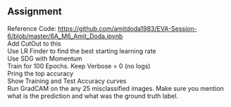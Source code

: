 ## Assignment

Reference Code: https://github.com/amitdoda1983/EVA-Session-6/blob/master/6A_M6_Amit_Doda.ipynb   
Add CutOut to this    
Use LR Finder to find the best starting learning rate   
Use SDG with Momentum   
Train for 100 Epochs. 
Keep Verbose = 0 (no logs)     
Pring the top accuracy   
Show Training and Test Accuracy curves   
Run GradCAM on the any 25 misclassified images. Make sure you mention what is the prediction and what was the ground truth label.  
